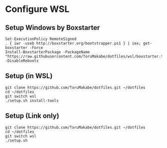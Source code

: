 # Configure WSL

## Setup Windows by Boxstarter

```
Set-ExecutionPolicy RemoteSigned
. { iwr -useb http://boxstarter.org/bootstrapper.ps1 } | iex; get-boxstarter -Force
Install-BoxstarterPackage -PackageName "https://raw.githubusercontent.com/ToruMakabe/dotfiles/wsl/boxstarter.txt"  -DisableReboots
```

## Setup (in WSL)

```
git clone https://github.com/ToruMakabe/dotfiles.git ~/dotfiles
cd ~/dotfiles
git switch wsl
./setup.sh install-tools
```

## Setup (Link only)

```
git clone https://github.com/ToruMakabe/dotfiles.git ~/dotfiles
cd ~/dotfiles
git switch wsl
./setup.sh
```
